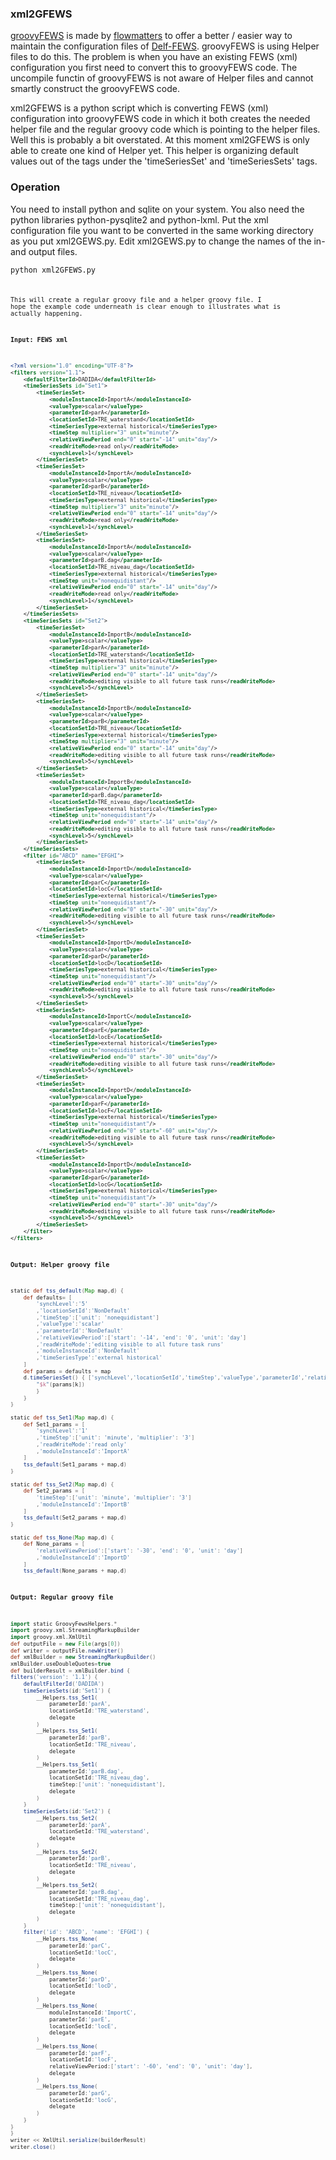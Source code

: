 ### xml2GFEWS
[groovyFEWS](www.github.com/flowmatters/groovyfews) is made by [flowmatters](www.github.com/flowmatters) to offer a better / easier way to maintain the configuration files of [Delf-FEWS](http://www.deltares.nl/en/software/479962/delft-fews). groovyFEWS is using Helper files to do this. The problem is when you have an existing FEWS (xml) configuration you first need to convert this to groovyFEWS code. The uncompile functin of groovyFEWS is not aware of Helper files and cannot smartly construct the groovyFEWS code.

xml2GFEWS is a python script which is converting FEWS (xml) configuration into groovyFEWS code in which it both creates the needed helper file and the regular groovy code which is pointing to the helper files. Well this is probably a bit overstated. At this moment xml2GFEWS is only able to create one kind of Helper yet. This helper is organizing default values out of the tags under the 'timeSeriesSet' and 'timeSeriesSets' tags.

### Operation
You need to install python and sqlite on your system. You also need the python libraries python-pysqlite2 and python-lxml. Put the xml configuration file you want to be converted in the same working directory as you put xml2GEWS.py. Edit xml2GEWS.py to change the names of the in- and output files. 

<code>python xml2GFEWS.py<code>

This will create a regular groovy file and a helper groovy file. I hope the example code underneath is clear enough to illustrates what is actually happening.

**Input: FEWS xml**
~~~xml
<?xml version="1.0" encoding="UTF-8"?>
<filters version="1.1">
	<defaultFilterId>DADIDA</defaultFilterId>
	<timeSeriesSets id="Set1">
		<timeSeriesSet>
			<moduleInstanceId>ImportA</moduleInstanceId>
			<valueType>scalar</valueType>
			<parameterId>parA</parameterId>
			<locationSetId>TRE_waterstand</locationSetId>
			<timeSeriesType>external historical</timeSeriesType>
			<timeStep multiplier="3" unit="minute"/>
			<relativeViewPeriod end="0" start="-14" unit="day"/>
			<readWriteMode>read only</readWriteMode>
			<synchLevel>1</synchLevel>
		</timeSeriesSet>
		<timeSeriesSet>
			<moduleInstanceId>ImportA</moduleInstanceId>
			<valueType>scalar</valueType>
			<parameterId>parB</parameterId>
			<locationSetId>TRE_niveau</locationSetId>
			<timeSeriesType>external historical</timeSeriesType>
			<timeStep multiplier="3" unit="minute"/>
			<relativeViewPeriod end="0" start="-14" unit="day"/>
			<readWriteMode>read only</readWriteMode>
			<synchLevel>1</synchLevel>
		</timeSeriesSet>
		<timeSeriesSet>
			<moduleInstanceId>ImportA</moduleInstanceId>
			<valueType>scalar</valueType>
			<parameterId>parB.dag</parameterId>
			<locationSetId>TRE_niveau_dag</locationSetId>
			<timeSeriesType>external historical</timeSeriesType>
			<timeStep unit="nonequidistant"/>
			<relativeViewPeriod end="0" start="-14" unit="day"/>
			<readWriteMode>read only</readWriteMode>
			<synchLevel>1</synchLevel>
		</timeSeriesSet>
	</timeSeriesSets>		
	<timeSeriesSets id="Set2">
		<timeSeriesSet>
			<moduleInstanceId>ImportB</moduleInstanceId>
			<valueType>scalar</valueType>
			<parameterId>parA</parameterId>
			<locationSetId>TRE_waterstand</locationSetId>
			<timeSeriesType>external historical</timeSeriesType>
			<timeStep multiplier="3" unit="minute"/>
			<relativeViewPeriod end="0" start="-14" unit="day"/>
			<readWriteMode>editing visible to all future task runs</readWriteMode>
			<synchLevel>5</synchLevel>
		</timeSeriesSet>
		<timeSeriesSet>
			<moduleInstanceId>ImportB</moduleInstanceId>
			<valueType>scalar</valueType>
			<parameterId>parB</parameterId>
			<locationSetId>TRE_niveau</locationSetId>
			<timeSeriesType>external historical</timeSeriesType>
			<timeStep multiplier="3" unit="minute"/>
			<relativeViewPeriod end="0" start="-14" unit="day"/>
			<readWriteMode>editing visible to all future task runs</readWriteMode>
			<synchLevel>5</synchLevel>
		</timeSeriesSet>
		<timeSeriesSet>
			<moduleInstanceId>ImportB</moduleInstanceId>
			<valueType>scalar</valueType>
			<parameterId>parB.dag</parameterId>
			<locationSetId>TRE_niveau_dag</locationSetId>
			<timeSeriesType>external historical</timeSeriesType>
			<timeStep unit="nonequidistant"/>
			<relativeViewPeriod end="0" start="-14" unit="day"/>
			<readWriteMode>editing visible to all future task runs</readWriteMode>
			<synchLevel>5</synchLevel>
		</timeSeriesSet>
	</timeSeriesSets>
	<filter id="ABCD" name="EFGHI">
		<timeSeriesSet>
			<moduleInstanceId>ImportD</moduleInstanceId>
			<valueType>scalar</valueType>
			<parameterId>parC</parameterId>
			<locationSetId>locC</locationSetId>
			<timeSeriesType>external historical</timeSeriesType>
			<timeStep unit="nonequidistant"/>
			<relativeViewPeriod end="0" start="-30" unit="day"/>
			<readWriteMode>editing visible to all future task runs</readWriteMode>
			<synchLevel>5</synchLevel>
		</timeSeriesSet>
		<timeSeriesSet>
			<moduleInstanceId>ImportD</moduleInstanceId>
			<valueType>scalar</valueType>
			<parameterId>parD</parameterId>
			<locationSetId>locD</locationSetId>
			<timeSeriesType>external historical</timeSeriesType>
			<timeStep unit="nonequidistant"/>
			<relativeViewPeriod end="0" start="-30" unit="day"/>
			<readWriteMode>editing visible to all future task runs</readWriteMode>
			<synchLevel>5</synchLevel>
		</timeSeriesSet>
		<timeSeriesSet>
			<moduleInstanceId>ImportC</moduleInstanceId>
			<valueType>scalar</valueType>
			<parameterId>parE</parameterId>
			<locationSetId>locE</locationSetId>
			<timeSeriesType>external historical</timeSeriesType>
			<timeStep unit="nonequidistant"/>
			<relativeViewPeriod end="0" start="-30" unit="day"/>
			<readWriteMode>editing visible to all future task runs</readWriteMode>
			<synchLevel>5</synchLevel>
		</timeSeriesSet>
		<timeSeriesSet>
			<moduleInstanceId>ImportD</moduleInstanceId>
			<valueType>scalar</valueType>
			<parameterId>parF</parameterId>
			<locationSetId>locF</locationSetId>
			<timeSeriesType>external historical</timeSeriesType>
			<timeStep unit="nonequidistant"/>
			<relativeViewPeriod end="0" start="-60" unit="day"/>
			<readWriteMode>editing visible to all future task runs</readWriteMode>
			<synchLevel>5</synchLevel>
		</timeSeriesSet>
		<timeSeriesSet>
			<moduleInstanceId>ImportD</moduleInstanceId>
			<valueType>scalar</valueType>
			<parameterId>parG</parameterId>
			<locationSetId>locG</locationSetId>
			<timeSeriesType>external historical</timeSeriesType>
			<timeStep unit="nonequidistant"/>
			<relativeViewPeriod end="0" start="-30" unit="day"/>
			<readWriteMode>editing visible to all future task runs</readWriteMode>
			<synchLevel>5</synchLevel>
		</timeSeriesSet>
	</filter>
</filters>
~~~
**Output: Helper groovy file**
~~~groovy
static def tss_default(Map map,d) {
	def defaults= [
		'synchLevel':'5'
		,'locationSetId':'NonDefault'
		,'timeStep':['unit': 'nonequidistant']
		,'valueType':'scalar'
		,'parameterId':'NonDefault'
		,'relativeViewPeriod':['start': '-14', 'end': '0', 'unit': 'day']
		,'readWriteMode':'editing visible to all future task runs'
		,'moduleInstanceId':'NonDefault'
		,'timeSeriesType':'external historical'
	]
	def params = defaults + map
	d.timeSeriesSet() { ['synchLevel','locationSetId','timeStep','valueType','parameterId','relativeViewPeriod','readWriteMode','moduleInstanceId','timeSeriesType'].each { k ->
		"$k"(params[k])
		}
	}
}

static def tss_Set1(Map map,d) {
	def Set1_params = [
		'synchLevel':'1'
		,'timeStep':['unit': 'minute', 'multiplier': '3']
		,'readWriteMode':'read only'
		,'moduleInstanceId':'ImportA'
	]
	tss_default(Set1_params + map,d)
}

static def tss_Set2(Map map,d) {
	def Set2_params = [
		'timeStep':['unit': 'minute', 'multiplier': '3']
		,'moduleInstanceId':'ImportB'
	]
	tss_default(Set2_params + map,d)
}

static def tss_None(Map map,d) {
	def None_params = [
		'relativeViewPeriod':['start': '-30', 'end': '0', 'unit': 'day']
		,'moduleInstanceId':'ImportD'
	]
	tss_default(None_params + map,d)
~~~
**Output: Regular groovy file**
~~~groovy
import static GroovyFewsHelpers.*
import groovy.xml.StreamingMarkupBuilder
import groovy.xml.XmlUtil
def outputFile = new File(args[0])
def writer = outputFile.newWriter()
def xmlBuilder = new StreamingMarkupBuilder()
xmlBuilder.useDoubleQuotes=true
def builderResult = xmlBuilder.bind {
filters('version': '1.1') {
	defaultFilterId('DADIDA')
	timeSeriesSets(id:'Set1') {
		__Helpers.tss_Set1(
			parameterId:'parA',
			locationSetId:'TRE_waterstand',
			delegate
		)
		__Helpers.tss_Set1(
			parameterId:'parB',
			locationSetId:'TRE_niveau',
			delegate
		)
		__Helpers.tss_Set1(
			parameterId:'parB.dag',
			locationSetId:'TRE_niveau_dag',
			timeStep:['unit': 'nonequidistant'],
			delegate
		)
	}
	timeSeriesSets(id:'Set2') {
		__Helpers.tss_Set2(
			parameterId:'parA',
			locationSetId:'TRE_waterstand',
			delegate
		)
		__Helpers.tss_Set2(
			parameterId:'parB',
			locationSetId:'TRE_niveau',
			delegate
		)
		__Helpers.tss_Set2(
			parameterId:'parB.dag',
			locationSetId:'TRE_niveau_dag',
			timeStep:['unit': 'nonequidistant'],
			delegate
		)
	}
	filter('id': 'ABCD', 'name': 'EFGHI') {
		__Helpers.tss_None(
			parameterId:'parC',
			locationSetId:'locC',
			delegate
		)
		__Helpers.tss_None(
			parameterId:'parD',
			locationSetId:'locD',
			delegate
		)
		__Helpers.tss_None(
			moduleInstanceId:'ImportC',
			parameterId:'parE',
			locationSetId:'locE',
			delegate
		)
		__Helpers.tss_None(
			parameterId:'parF',
			locationSetId:'locF',
			relativeViewPeriod:['start': '-60', 'end': '0', 'unit': 'day'],
			delegate
		)
		__Helpers.tss_None(
			parameterId:'parG',
			locationSetId:'locG',
			delegate
		)
	}
}
}
writer << XmlUtil.serialize(builderResult)
writer.close()
~~~

